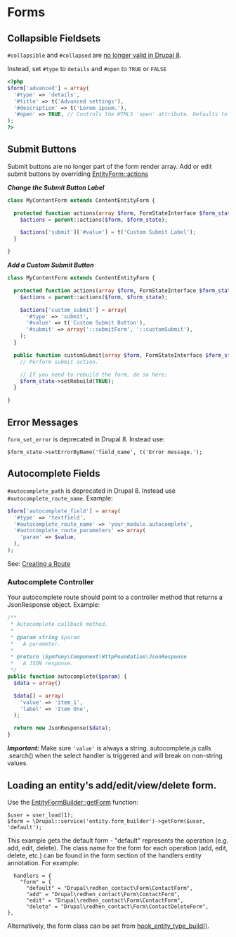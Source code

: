 # Forms

## Collapsible Fieldsets

`#collapsible` and `#collapsed` are [no longer valid in Drupal 8](https://www.drupal.org/node/1852020).

Instead, set `#type` to `details` and `#open` to `TRUE` or `FALSE`

```php
<?php
$form['advanced'] = array(
  '#type' => 'details',
  '#title' => t('Advanced settings'),
  '#description' => t('Lorem ipsum.'),
  '#open' => TRUE, // Controls the HTML5 'open' attribute. Defaults to FALSE.
);
?>
```

## Submit Buttons

Submit buttons are no longer part of the form render array. Add or edit submit buttons by overriding [EntityForm::actions](https://api.drupal.org/api/drupal/core!lib!Drupal!Core!Entity!EntityForm.php/function/EntityForm%3A%3Aactions/8)

***Change the Submit Button Label***

  ```php
  class MyContentForm extends ContentEntityForm {

    protected function actions(array $form, FormStateInterface $form_state) {
      $actions = parent::actions($form, $form_state);

      $actions['submit']['#value'] = t('Custom Submit Label');
    }

  }
  ```

***Add a Custom Submit Button***

  ```php
  class MyContentForm extends ContentEntityForm {

    protected function actions(array $form, FormStateInterface $form_state) {
      $actions = parent::actions($form, $form_state);

      $actions['custom_submit'] = array(
        '#type' => 'submit',
        '#value' => t('Custom Submit Button'),
        '#submit' => array('::submitForm', '::customSubmit'),
      );
    }

    public function customSubmit(array $form, FormStateInterface $form_state) {
      // Perform submit action.

      // If you need to rebuild the form, do so here:
      $form_state->setRebuild(TRUE);
    }

  }
  ```

## Error Messages

`form_set_error` is deprecated in Drupal 8. Instead use:

`$form_state->setErrorByName('field_name', t('Error message.');`

## Autocomplete Fields

`#autocomplete_path` is deprecated in Drupal 8. Instead use `#autocomplete_route_name`. Example:

```php
$form['autocomplete_field'] = array(
  '#type' => 'textfield',
  '#autocomplete_route_name' => 'your_module.autocomplete',
  '#autocomplete_route_parameters' => array(
    'param' => $value,
  ),
);
```

See: [Creating a Route](https://github.com/thinkshout/ts_recipes/blob/master/drupal8/menus_paths.md#creating-a-route)

### Autocomplete Controller

Your autocomplete route should point to a controller method that returns a JsonResponse object. Example:

```php
/**
 * Autocomplete callback method.
 *
 * @param string $param
 *   A parameter.
 *
 * @return \Symfony\Component\HttpFoundation\JsonResponse
 *   A JSON response.
 */
public function autocomplete($param) {
  $data = array()

  $data[] = array(
    'value' => 'item_1',
    'label' => 'Item One',
  );

  return new JsonResponse($data);
}
```

***Important:*** Make sure `'value'` is always a string. autocomplete.js calls .search() when the select handler is triggered and will break on non-string values.

## Loading an entity's add/edit/view/delete form.
Use the [EntityFormBuilder::getForm](https://api.drupal.org/api/drupal/core%21lib%21Drupal%21Core%21Entity%21EntityFormBuilder.php/function/EntityFormBuilder%3A%3AgetForm/8.2.x) function:
```
$user = user_load(1);
$form = \Drupal::service('entity.form_builder')->getForm($user, 'default');
```
This example gets the default form - "default" represents the operation (e.g. add, edit, delete).
The class name for the form for each operation (add, edit, delete, etc.) can be found in the form section of the handlers entity annotation. For example:
```
  handlers = {
    "form" = {
      "default" = "Drupal\redhen_contact\Form\ContactForm",
      "add" = "Drupal\redhen_contact\Form\ContactForm",
      "edit" = "Drupal\redhen_contact\Form\ContactForm",
      "delete" = "Drupal\redhen_contact\Form\ContactDeleteForm",
},
```
Alternatively, the form class can be set from [hook_entity_type_build()](https://api.drupal.org/api/drupal/core%21lib%21Drupal%21Core%21Entity%21entity.api.php/function/hook_entity_type_build/8.2.x).
